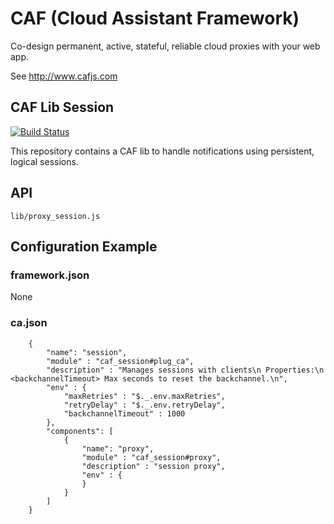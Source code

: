 # CAF (Cloud Assistant Framework)

Co-design permanent, active, stateful, reliable cloud proxies with your web app.

See http://www.cafjs.com 

## CAF Lib Session

[![Build Status](http://ci.cafjs.com/github.com/cafjs/caf_session/status.svg?branch=master)](http://ci.cafjs.com/github.com/cafjs/caf_session)


This repository contains a CAF lib to handle notifications using persistent, logical sessions.


## API

    lib/proxy_session.js
 
## Configuration Example

### framework.json

None


### ca.json

        {
            "name": "session",
            "module" : "caf_session#plug_ca",
            "description" : "Manages sessions with clients\n Properties:\n <backchannelTimeout> Max seconds to reset the backchannel.\n",
            "env" : {
                "maxRetries" : "$._.env.maxRetries",
                "retryDelay" : "$._.env.retryDelay",
                "backchannelTimeout" : 1000
            },
            "components": [
                {
                    "name": "proxy",
                    "module" : "caf_session#proxy",
                    "description" : "session proxy",
                    "env" : {
                    }
                }
            ]
        }
        
            
 
